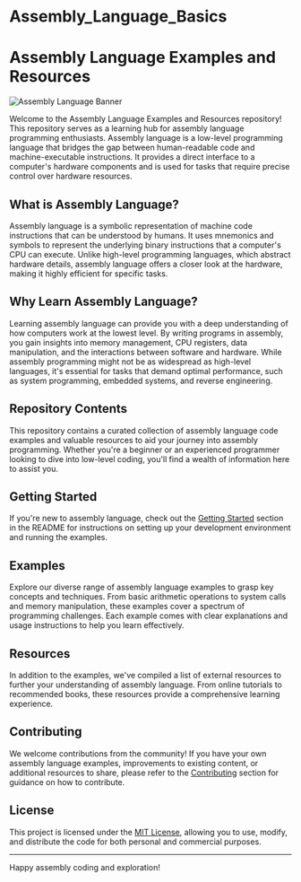# Assembly_Language_Basics

# Assembly Language Examples and Resources

![Assembly Language Banner](banner.jpg)

Welcome to the Assembly Language Examples and Resources repository! This repository serves as a learning hub for assembly language programming enthusiasts. Assembly language is a low-level programming language that bridges the gap between human-readable code and machine-executable instructions. It provides a direct interface to a computer's hardware components and is used for tasks that require precise control over hardware resources.

## What is Assembly Language?

Assembly language is a symbolic representation of machine code instructions that can be understood by humans. It uses mnemonics and symbols to represent the underlying binary instructions that a computer's CPU can execute. Unlike high-level programming languages, which abstract hardware details, assembly language offers a closer look at the hardware, making it highly efficient for specific tasks.

## Why Learn Assembly Language?

Learning assembly language can provide you with a deep understanding of how computers work at the lowest level. By writing programs in assembly, you gain insights into memory management, CPU registers, data manipulation, and the interactions between software and hardware. While assembly programming might not be as widespread as high-level languages, it's essential for tasks that demand optimal performance, such as system programming, embedded systems, and reverse engineering.

## Repository Contents

This repository contains a curated collection of assembly language code examples and valuable resources to aid your journey into assembly programming. Whether you're a beginner or an experienced programmer looking to dive into low-level coding, you'll find a wealth of information here to assist you.

## Getting Started

If you're new to assembly language, check out the [Getting Started](#getting-started) section in the README for instructions on setting up your development environment and running the examples.

## Examples

Explore our diverse range of assembly language examples to grasp key concepts and techniques. From basic arithmetic operations to system calls and memory manipulation, these examples cover a spectrum of programming challenges. Each example comes with clear explanations and usage instructions to help you learn effectively.

## Resources

In addition to the examples, we've compiled a list of external resources to further your understanding of assembly language. From online tutorials to recommended books, these resources provide a comprehensive learning experience.

## Contributing

We welcome contributions from the community! If you have your own assembly language examples, improvements to existing content, or additional resources to share, please refer to the [Contributing](#contributing) section for guidance on how to contribute.

## License

This project is licensed under the [MIT License](LICENSE), allowing you to use, modify, and distribute the code for both personal and commercial purposes.

---

Happy assembly coding and exploration!

